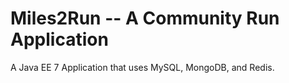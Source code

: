 Miles2Run -- A Community Run Application
=============
A Java EE 7 Application that uses MySQL, MongoDB, and Redis.
